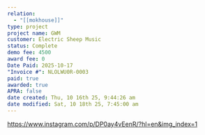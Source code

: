 ```yaml
---
relation:
  - "[[mokhouse]]"
type: project
project name: GWM
customer: Electric Sheep Music
status: Complete
demo fee: 4500
award fee: 0
Date Paid: 2025-10-17
"Invoice #": NLOLWU0R-0003
paid: true
awarded: true
APRA: false
date created: Thu, 10 16th 25, 9:44:26 am
date modified: Sat, 10 18th 25, 7:45:00 am
---
```

https://www.instagram.com/p/DP0ay4vEenR/?hl=en&img_index=1

